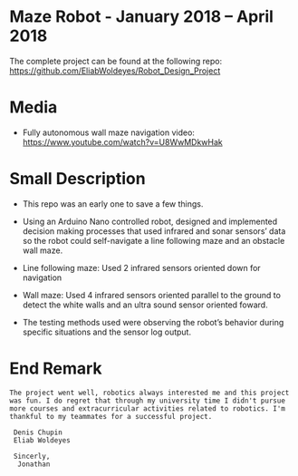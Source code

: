 # Maze Robot - January 2018 – April 2018

The complete project can be found at the following repo:
https://github.com/EliabWoldeyes/Robot_Design_Project

# Media

- Fully autonomous wall maze navigation video: https://www.youtube.com/watch?v=U8WwMDkwHak 

# Small Description

- This repo was an early one to save a few things.

-	Using an Arduino Nano controlled robot, designed and implemented decision making processes that used infrared and sonar sensors’ data so the robot could self-navigate a line following maze and an obstacle wall maze. 
  - Line following maze: Used 2 infrared sensors oriented down for navigation
  - Wall maze: Used 4 infrared sensors oriented parallel to the ground to detect the white walls and an ultra sound sensor oriented foward.
-	The testing methods used were observing the robot’s behavior during specific situations and the sensor log output.

# End Remark

    The project went well, robotics always interested me and this project was fun. I do regret that through my university time I didn't pursue more courses and extracurricular activities related to robotics. I'm thankful to my teammates for a successful project.
     
     Denis Chupin
     Eliab Woldeyes
     
     Sincerly,
      Jonathan
